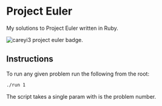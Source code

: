# Project Euler

My solutions to Project Euler written in Ruby.

![careyi3 project euler badge](https://projecteuler.net/profile/careyi3.png).

## Instructions

To run any given problem run the following from the root:

```bash
./run 1
```

The script takes a single param with is the problem number.
